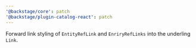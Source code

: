 ```yaml
---
'@backstage/core': patch
'@backstage/plugin-catalog-react': patch
---
```


Forward link styling of `EntityRefLink` and `EnriryRefLinks` into the underling
`Link`.
